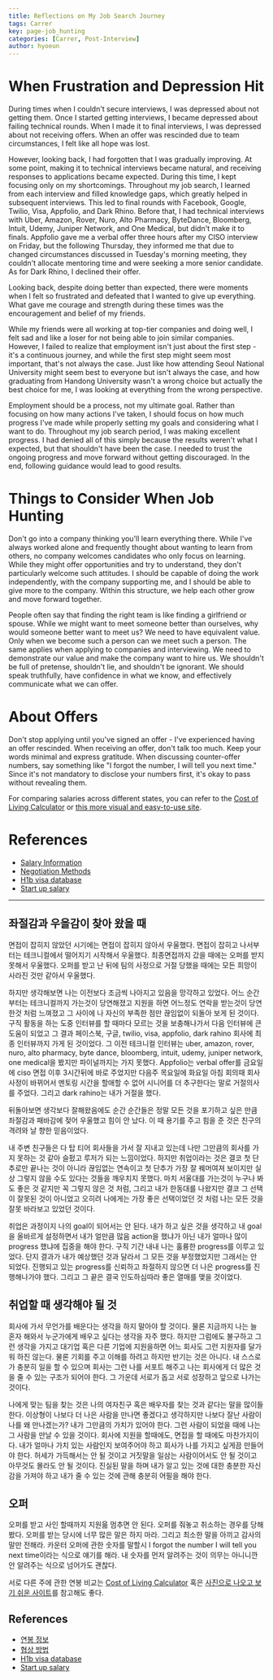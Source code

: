 ```yaml
---
title: Reflections on My Job Search Journey
tags: Carrer
key: page-job_hunting
categories: [Carrer, Post-Interview]
author: hyoeun
---
```


# When Frustration and Depression Hit

During times when I couldn't secure interviews, I was depressed about not getting them. Once I started getting interviews, I became depressed about failing technical rounds. When I made it to final interviews, I was depressed about not receiving offers. When an offer was rescinded due to team circumstances, I felt like all hope was lost.

However, looking back, I had forgotten that I was gradually improving. At some point, making it to technical interviews became natural, and receiving responses to applications became expected. During this time, I kept focusing only on my shortcomings. Throughout my job search, I learned from each interview and filled knowledge gaps, which greatly helped in subsequent interviews. This led to final rounds with Facebook, Google, Twilio, Visa, Appfolio, and Dark Rhino. Before that, I had technical interviews with Uber, Amazon, Rover, Nuro, Alto Pharmacy, ByteDance, Bloomberg, Intuit, Udemy, Juniper Network, and One Medical, but didn't make it to finals. Appfolio gave me a verbal offer three hours after my CISO interview on Friday, but the following Thursday, they informed me that due to changed circumstances discussed in Tuesday's morning meeting, they couldn't allocate mentoring time and were seeking a more senior candidate. As for Dark Rhino, I declined their offer.

Looking back, despite doing better than expected, there were moments when I felt so frustrated and defeated that I wanted to give up everything. What gave me courage and strength during these times was the encouragement and belief of my friends.

While my friends were all working at top-tier companies and doing well, I felt sad and like a loser for not being able to join similar companies. However, I failed to realize that employment isn't just about the first step - it's a continuous journey, and while the first step might seem most important, that's not always the case. Just like how attending Seoul National University might seem best to everyone but isn't always the case, and how graduating from Handong University wasn't a wrong choice but actually the best choice for me, I was looking at everything from the wrong perspective.

Employment should be a process, not my ultimate goal. Rather than focusing on how many actions I've taken, I should focus on how much progress I've made while properly setting my goals and considering what I want to do. Throughout my job search period, I was making excellent progress. I had denied all of this simply because the results weren't what I expected, but that shouldn't have been the case. I needed to trust the ongoing progress and move forward without getting discouraged. In the end, following guidance would lead to good results.

# Things to Consider When Job Hunting

Don't go into a company thinking you'll learn everything there. While I've always worked alone and frequently thought about wanting to learn from others, no company welcomes candidates who only focus on learning. While they might offer opportunities and try to understand, they don't particularly welcome such attitudes. I should be capable of doing the work independently, with the company supporting me, and I should be able to give more to the company. Within this structure, we help each other grow and move forward together.

People often say that finding the right team is like finding a girlfriend or spouse. While we might want to meet someone better than ourselves, why would someone better want to meet us? We need to have equivalent value. Only when we become such a person can we meet such a person. The same applies when applying to companies and interviewing. We need to demonstrate our value and make the company want to hire us. We shouldn't be full of pretense, shouldn't lie, and shouldn't be ignorant. We should speak truthfully, have confidence in what we know, and effectively communicate what we can offer.

# About Offers

Don't stop applying until you've signed an offer - I've experienced having an offer rescinded. When receiving an offer, don't talk too much. Keep your words minimal and express gratitude. When discussing counter-offer numbers, say something like "I forgot the number, I will tell you next time." Since it's not mandatory to disclose your numbers first, it's okay to pass without revealing them.

For comparing salaries across different states, you can refer to the [Cost of Living Calculator](https://www.bankrate.com/calculators/savings/moving-cost-of-living-calculator.aspx) or [this more visual and easy-to-use site](https://www.nerdwallet.com/cost-of-living-calculator).

# References
* [Salary Information](https://candor.co/guides/salary-negotiation)
* [Negotiation Methods](https://haseebq.com/tech-careers/)
* [H1b visa database](https://h1bdata.info/index.php)
* [Start up salary](https://angel.co/jobs)

---

## 좌절감과 우을감이 찾아 왔을 때
면접이 잡히지 않았던 시기에는 면접이 잡히지 않아서 우울했다. 면접이 잡히고 나서부터는 테크니컬에서 떨어지기 시작해서 우울했다. 최종면접까지 갔을 때에는 오퍼를 받지 못해서 우울했다. 오퍼를 받고 난 뒤에 팀의 사정으로 거절 당했을 때에는 모든 희망이 사라진 것만 같아서 우울했다.

하지만 생각해보면 나는 이전보다 조금씩 나아지고 있음을 망각하고 있었다. 어느 순간부터는 테크니컬까지 가는것이 당연해졌고 지원을 하면 어느정도 연락을 받는것이 당연한것 처럼 느껴졌고 그 사이에 나 자신의 부족한 점만 끊임없이 되돌아 보게 된 것이다. 구직 활동을 하는 도중 인터뷰를 할 때마다 모르는 것을 보충해나가서 다음 인터뷰에 큰 도움이 되었고 그 결과 페이스북, 구글, twilio, visa, appfolio, dark rahino 회사에 최종 인터뷰까지 가게 된 것이었다. 그 이전 테크니컬 인터뷰는 uber, amazon, rover, nuro, alto pharmacy, byte dance, bloomberg, intuit, udemy, juniper network, one medical을 봤지만 파이널까지는 가지 못했다. Appfolio는 verbal offer를 금요일에 ciso 면접 이후 3시간뒤에 바로 주었지만 다음주 목요일에 화요일 아침 회의때 회사 사정이 바뀌어서 멘토링 시간을 할애할 수 없어 시니어를 더 추구한다는 말로 거절의사를 주었다. 그리고 dark rahino는 내가 거절을 했다.

뒤돌아보면 생각보다 잘해왔음에도 순간 순간들은 정말 모든 것을 포기하고 싶은 만큼 좌절감과 패바감에 젖어 우울했고 힘이 안 났다. 이 때 용기를 주고 힘을 준 것은 친구의 격려와 날 향한 믿음이었다.

내 주변 친구들은 다 탑 티어 회사들을 가서 잘 지내고 있는데 나만 그만큼의 회사를 가지 못하는 것 같아 슬펐고 루저가 되는 느낌이었다. 하지만 취업이라는 것은 결코 첫 단추로만 끝나는 것이 아니라 끊임없는 연속이고 첫 단추가 가장 잘 꿰머여져 보이지만 실상 그렇지 않을 수도 있다는 것들을 깨우치지 못했다. 마치 서울대를 가는것이 누구나 봐도 좋은 것 같지만 꼭 그렇지 않은 것 처럼, 그리고 내가 한동대를 나왔지만 결코 그 선택이 잘못된 것이 아니었고 오히려 나에게는 가장 좋은 선택이었던 것 처럼 나는 모든 것을 잘못 바라보고 있었던 것이다.

취업은 과정이지 나의 goal이 되어서는 안 된다. 내가 하고 싶은 것을 생각하고 내 goal을 올바르게 설정하면서 내가 얼만큼 많음 action을 했냐가 아닌 내가 얼마나 많이 progress 했냐에 집중을 해야 한다. 구직 기간 내내 나는 훌륭한 progress를 이루고 있었다. 단지 결과가 내가 예상했던 것과 달라서 그 모든 것을 부정했었지만 그래서는 안 되었다. 진행되고 있는 progress를 신뢰하고 좌절하지 않으면 더 나은 progress를 진행해나가야 했다. 그리고 그 끝은 결국 인도하심따라 좋은 열매를 맺을 것이었다.

## 취업할 때 생각해야 될 것
회사에 가서 무언가를 배운다는 생각을 하지 말아야 할 것이다. 물론 지금까지 나는 늘 혼자 해와서 누군가에게 배우고 싶다는 생각을 자주 했다. 하지만 그럼에도 불구하고 그런 생각을 가지고 대기업 혹은 다른 기업에 지원을하면 어느 회사도 그런 지원자를 달가워 하진 않는다. 물론 기회를 주고 이해를 하려고 하지만 반기는 것은 아니다. 내 스스로가 충분히 일을 할 수 있으며 회사는 그런 나를 서포트 해주고 나는 회사에게 더 많은 것을 줄 수 있는 구조가 되어야 한다. 그 가운데 서로가 돕고 서로 성장하고 앞으로 나가는 것이다.

나에게 맞는 팀을 찾는 것은 나의 여자친구 혹은 배우자를 찾는 것과 같다는 말을 많이들 한다. 이상형이 나보다 더 나은 사람을 만나면 좋겠다고 생각하지만 나보다 잘난 사람이 나를 왜 만나겠는가? 내가 그만큼의 가치가 있어야 한다. 그런 사람이 되었을 때에 나는 그 사람을 만날 수 있을 것이다. 회사에 지원을 할때에도, 면접을 할 때에도 마찬가지이다. 내가 얼마나 가치 있는 사람인지 보여주어야 하고 회사가 나를 가지고 싶게끔 만들어야 한다. 허세가 가득해서는 안 될 것이고 거짓말을 일삼는 사람이어서도 안 될 것이고 아무것도 몰라도 안 될 것이다. 진실된 말을 하며 내가 알고 있는 것에 대한 충분한 자신감을 가져야 하고 내가 줄 수 있는 것에 관해 충분히 어필을 해야 한다.

## 오퍼
오퍼를 받고 사인 할때까지 지원읆 멈추면 안 된다. 오퍼를 줘놓고 취소하는 경우를 당해봤다. 오퍼를 받는 당시에 너무 많은 말은 하지 마라. 그리고 최소한 말을 아끼고 감사의 말만 전해라. 카운터 오퍼에 관한 숫자를 말할시 I forgot the number I will tell you next time이라는 식으로 얘기를 해라. 내 숫자를 먼저 알려주는 것이 의무는 아니니깐 안 알려주는 식으로 넘어가도 괜찮다.

서로 다른 주에 관한 연봉 비교는 [Cost of Living Calculator](https://www.bankrate.com/calculators/savings/moving-cost-of-living-calculator.aspx) 혹은 [사진으로 나오고 보기 쉬운 사이트](https://www.nerdwallet.com/cost-of-living-calculator)를 참고해도 좋다.

## References
* [연봉 정보](https://candor.co/guides/salary-negotiation)
* [협상 방법](https://haseebq.com/tech-careers/)
* [H1b visa database](https://h1bdata.info/index.php)
* [Start up salary](https://angel.co/jobs)